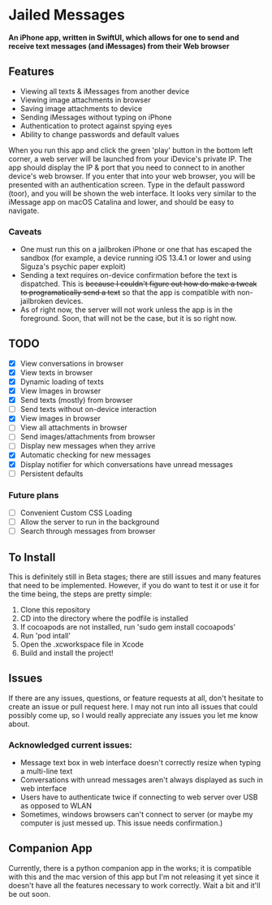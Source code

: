 # Jailed Messages

**An iPhone app, written in SwiftUI, which allows for one to send and receive text messages (and iMessages) from their Web browser**

## Features
- Viewing all texts & iMessages from another device
- Viewing image attachments in browser
- Saving image attachments to device
- Sending iMessages without typing on iPhone
- Authentication to protect against spying eyes
- Ability to change passwords and default values

When you run this app and click the green 'play' button in the bottom left corner, a web server will be launched from your iDevice's private IP. The app should display the IP & port that you need to connect to in another device's web browser. If you enter that into your web browser, you will be presented with an authentication screen. Type in the default password (toor), and you will be shown the web interface. It looks very similar to the iMessage app on macOS Catalina and lower, and should be easy to navigate. 

### Caveats
- One must run this on a jailbroken iPhone or one that has escaped the sandbox (for example, a device running iOS 13.4.1 or lower and using Siguza's psychic paper exploit)
- Sending a text requires on-device confirmation before the text is dispatched. This is ~~because I couldn't figure out how do make a tweak to programatically send a text~~ so that the app is compatible with non-jailbroken devices.
- As of right now, the server will not work unless the app is in the foreground. Soon, that will not be the case, but it is so right now.

## TODO

- [x] View conversations in browser
- [x] View texts in browser
- [x] Dynamic loading of texts
- [x] View Images in browser
- [x] Send texts (mostly) from browser
- [ ] Send texts without on-device interaction
- [x] View images in browser
- [ ] View all attachments in browser
- [ ] Send images/attachments from browser
- [ ] Display new messages when they arrive
- [x] Automatic checking for new messages
- [x] Display notifier for which conversations have unread messages
- [ ] Persistent defaults

### Future plans
- [ ] Convenient Custom CSS Loading
- [ ] Allow the server to run in the background
- [ ] Search through messages from browser

## To Install
This is definitely still in Beta stages; there are still issues and many features that need to be implemented. However, if you do want to test it or use it for the time being, the steps are pretty simple:

1. Clone this repository
2. CD into the directory where the podfile is installed
3. If cocoapods are not installed, run 'sudo gem install cocoapods'
4. Run 'pod intall'
5. Open the .xcworkspace file in Xcode
6. Build and install the project!

## Issues
If there are any issues, questions, or feature requests at all, don't hesitate to create an issue or pull request here. I may not run into all issues that could possibly come up, so I would really appreciate any issues you let me know about.

### Acknowledged current issues:
- Message text box in web interface doesn't correctly resize when typing a multi-line text
- Conversations with unread messages aren't always displayed as such in web interface
- Users have to authenticate twice if connecting to web server over USB as opposed to WLAN
- Sometimes, windows browsers can't connect to server (or maybe my computer is just messed up. This issue needs confirmation.)

## Companion App
Currently, there is a python companion app in the works; it is compatible with this and the mac version of this app but I'm not releasing it yet since it doesn't have all the features necessary to work correctly. Wait a bit and it'll be out soon.

